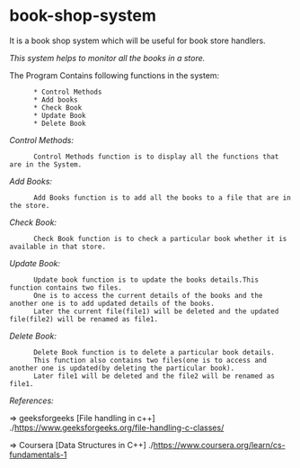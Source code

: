 # book-shop-system

It is a book shop system which will be useful for book store handlers.

*This system helps to monitor all the books in a store.*

The Program Contains following functions in the system:

          * Control Methods
          * Add books
          * Check Book
          * Update Book
          * Delete Book

*Control Methods:*

          Control Methods function is to display all the functions that are in the System.
          
*Add Books:*
 
          Add Books function is to add all the books to a file that are in the store.
 
*Check Book:*
      
          Check Book function is to check a particular book whether it is available in that store.
          
*Update Book:*

          Update book function is to update the books details.This function contains two files.
          One is to access the current details of the books and the another one is to add updated details of the books.
          Later the current file(file1) will be deleted and the updated file(file2) will be renamed as file1.


*Delete Book:*

          Delete Book function is to delete a particular book details.
          This function also contains two files(one is to access and another one is updated(by deleting the particular book).
          Later file1 will be deleted and the file2 will be renamed as file1.


*References:*

  => geeksforgeeks [File handling in c++] ./https://www.geeksforgeeks.org/file-handling-c-classes/

  => Coursera [Data Structures in C++] ./https://www.coursera.org/learn/cs-fundamentals-1




